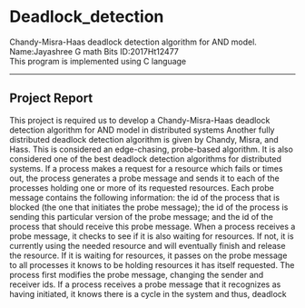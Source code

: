 # Deadlock_detection
Chandy-Misra-Haas deadlock detection algorithm for AND model.  
Name:Jayashree G math 
Bits ID:2017Ht12477  
This program is implemented using C language 

---------------------- 
Project Report 
----------------------- 

This project is required us to develop a Chandy-Misra-Haas deadlock detection algorithm for AND model in distributed systems Another fully distributed deadlock detection algorithm is given by Chandy, Misra, and Hass. This is considered an edge-chasing, probe-based algorithm. It is also considered one of the best deadlock detection algorithms for distributed systems. If a process makes a request for a resource which fails or times out, the process generates a probe message and sends it to each of the processes holding one or more of its requested resources. Each probe message contains the following information: the id of the process that is blocked (the one that initiates the probe message); the id of the process is sending this particular version of the probe message; and the id of the process that should receive this probe message. When a process receives a probe message, it checks to see if it is also waiting for resources. If not, it is currently using the needed resource and will eventually finish and release the resource. If it is waiting for resources, it passes on the probe message to all processes it knows to be holding resources it has itself requested. The process first modifies the probe message, changing the sender and receiver ids. If a process receives a probe message that it recognizes as having initiated, it knows there is a cycle in the system and thus, deadlock
